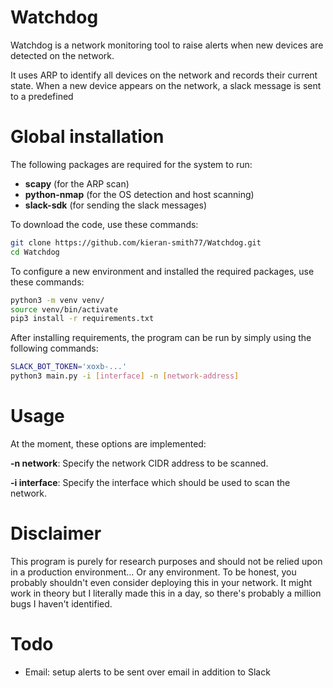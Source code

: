 # Watchdog
Watchdog is a network monitoring tool to raise alerts when new devices are detected on the network.

It uses ARP to identify all devices on the network and records their current state. When a new device appears on the network, a slack message is sent to a predefined  


# Global installation

The following packages are required for the system to run:

* **scapy** (for the ARP scan)
* **python-nmap** (for the OS detection and host scanning)
* **slack-sdk** (for sending the slack messages)

To download the code, use these commands:
```bash
git clone https://github.com/kieran-smith77/Watchdog.git
cd Watchdog
```

To configure a new environment and installed the required packages, use these commands:
```bash
python3 -m venv venv/
source venv/bin/activate
pip3 install -r requirements.txt
```


After installing requirements, the program can be run by simply using the following commands:
```bash
SLACK_BOT_TOKEN='xoxb-...'
python3 main.py -i [interface] -n [network-address]
```

# Usage

At the moment, these options are implemented:

**-n network**: Specify the network CIDR address to be scanned.

**-i interface**: Specify the interface which should be used to scan the network.


# Disclaimer
This program is purely for research purposes and should not be relied upon in a production environment... Or any environment.
To be honest, you probably shouldn't even consider deploying this in your network. It might work in theory but I literally made this in a day, so there's probably a million bugs I haven't identified.

# Todo

* Email: setup alerts to be sent over email in addition to Slack
